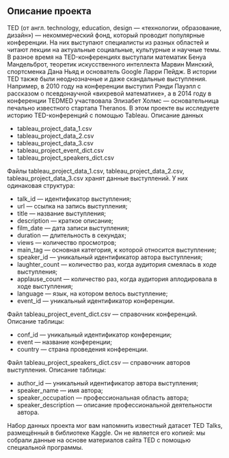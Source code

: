 ## Описание проекта

TED (от англ. technology, education, design — «технологии, образование, дизайн») — некоммерческий фонд, который проводит популярные конференции. На них выступают специалисты из разных областей и читают лекции на актуальные социальные, культурные и научные темы. 
В разное время на TED-конференциях выступали математик Бенуа Мандельброт, теоретик искусственного интеллекта Марвин Минский, спортсменка Дана Ньяд и основатель Google Ларри Пейдж. В истории TED также были неоднозначные и даже скандальные выступления. Например, в 2010 году на конференции выступил Рэнди Пауэлл с рассказом о псевдонаучной «вихревой математике», а в 2014 году в конференции TEDMED участвовала Элизабет Холмс — основательница печально известного стартапа Theranos.
В этом проекте вы исследуете историю TED-конференций с помощью Tableau.
Описание данных

- tableau_project_data_1.csv
- tableau_project_data_2.csv
- tableau_project_data_3.csv
- tableau_project_event_dict.csv
- tableau_project_speakers_dict.csv

Файлы tableau_project_data_1.csv, tableau_project_data_2.csv, tableau_project_data_3.csv хранят данные выступлений. У них одинаковая структура:

- talk_id — идентификатор выступления;
- url — ссылка на запись выступления;
- title — название выступления;
- description — краткое описание;
- film_date — дата записи выступления;
- duration — длительность в секундах;
- views — количество просмотров;
- main_tag — основная категория, к которой относится выступление;
- speaker_id — уникальный идентификатор автора выступления;
- laughter_count — количество раз, когда аудитория смеялась в ходе выступления;
- applause_count — количество раз, когда аудитория аплодировала в ходе выступления;
- language — язык, на котором велось выступление;
- event_id — уникальный идентификатор конференции.

Файл tableau_project_event_dict.csv — справочник конференций. Описание таблицы:
- conf_id — уникальный идентификатор конференции;
- event — название конференции;
- country — страна проведения конференции.

Файл tableau_project_speakers_dict.csv — справочник авторов выступления. Описание таблицы:
- author_id — уникальный идентификатор автора выступления;
- speaker_name — имя автора;
- speaker_occupation — профессиональная область автора;
- speaker_description — описание профессиональной деятельности автора.

Набор данных проекта мог вам напомнить известный датасет TED Talks, размещённый в библиотеке Kaggle. Он не является его копией: мы собрали данные на основе материалов сайта TED с помощью специальной программы.
